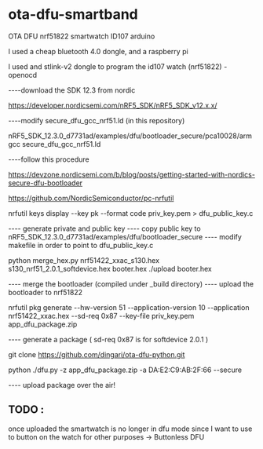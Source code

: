 # ota-dfu-smartband
OTA DFU nrf51822 smartwatch ID107 arduino


I used a cheap bluetooth 4.0 dongle, and a raspberry pi

I used and stlink-v2 dongle to program the id107 watch (nrf51822) - openocd 

----download the SDK 12.3 from nordic

https://developer.nordicsemi.com/nRF5_SDK/nRF5_SDK_v12.x.x/


----modify secure_dfu_gcc_nrf51.ld (in this repository)

nRF5_SDK_12.3.0_d7731ad/examples/dfu/bootloader_secure/pca10028/armgcc
secure_dfu_gcc_nrf51.ld



----follow this procedure

https://devzone.nordicsemi.com/b/blog/posts/getting-started-with-nordics-secure-dfu-bootloader


https://github.com/NordicSemiconductor/pc-nrfutil

nrfutil keys display --key pk --format code priv_key.pem > dfu_public_key.c


---- generate private and public key
---- copy public key to nRF5_SDK_12.3.0_d7731ad/examples/dfu/bootloader_secure
---- modify makefile in order to point to dfu_public_key.c



python merge_hex.py nrf51422_xxac_s130.hex s130_nrf51_2.0.1_softdevice.hex  booter.hex
./upload booter.hex

---- merge the bootloader (compiled under _build directory) 
---- upload the bootloader to nrf51822



nrfutil pkg generate --hw-version 51 --application-version 10 --application nrf51422_xxac.hex --sd-req 0x87 --key-file priv_key.pem app_dfu_package.zip

---- generate a package ( sd-req 0x87 is for softdevice 2.0.1 )



git clone https://github.com/dingari/ota-dfu-python.git


python ./dfu.py -z app_dfu_package.zip -a DA:E2:C9:AB:2F:66 --secure

---- upload package over the air!

TODO :
------------------
once uploaded the smartwatch is no longer in dfu mode
since I want to use to button on the watch for other purposes 
-> Buttonless DFU


